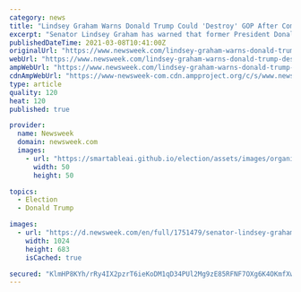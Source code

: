 ```yaml
---
category: news
title: "Lindsey Graham Warns Donald Trump Could 'Destroy' GOP After Combative CPAC Speech"
excerpt: "Senator Lindsey Graham has warned that former President Donald Trump could destroy the Republican Party or rebuild it as a bigger and more diverse coalition after his combative speech at the Conservative Political Action Conference."
publishedDateTime: 2021-03-08T10:41:00Z
originalUrl: "https://www.newsweek.com/lindsey-graham-warns-donald-trump-destroy-gop-cpac-1574411"
webUrl: "https://www.newsweek.com/lindsey-graham-warns-donald-trump-destroy-gop-cpac-1574411"
ampWebUrl: "https://www.newsweek.com/lindsey-graham-warns-donald-trump-destroy-gop-cpac-1574411?amp=1"
cdnAmpWebUrl: "https://www-newsweek-com.cdn.ampproject.org/c/s/www.newsweek.com/lindsey-graham-warns-donald-trump-destroy-gop-cpac-1574411?amp=1"
type: article
quality: 120
heat: 120
published: true

provider:
  name: Newsweek
  domain: newsweek.com
  images:
    - url: "https://smartableai.github.io/election/assets/images/organizations/newsweek.com-50x50.jpg"
      width: 50
      height: 50

topics:
  - Election
  - Donald Trump

images:
  - url: "https://d.newsweek.com/en/full/1751479/senator-lindsey-graham.jpg"
    width: 1024
    height: 683
    isCached: true

secured: "KlmHP8KYh/rRy4IX2pzrT6ieKoDM1qD34PUl2Mg9zE85RFNF7OXg6K4OKmfXwyf77ZxN+io0axk/0HSfh8Xlzb9aJCcq7EwLgS4YdmF2RSxUlYExf7kl7hPVGXBkPVyhzHi7cTvj5vCb1cEDyKz0i/KSCaHcBJajTb/1hkINHMIwCet+Dve4RtIBf5+0dmKBqUE0iKgJyH9lyi2DIZ1lmF8YUhgfkyJLa0aMtrvIZ1EXWhO6zAAsCuWsTuxDLlO4Ry0GgAHCKxgz8Pn2WvzhKRWDZtnCkaOZBX9e4hZrK0exSeEWY2er9qJYBQ4mdOV9AyPG+1bay9YjwL14t8KQ1Lfjk2+JheVJVtTLZ275Vlk=;/UAscrzyctvrxzknEIc4bQ=="
---
```


